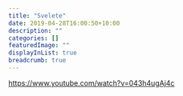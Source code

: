 ```yaml
---
title: "Svelete"
date: 2019-04-28T16:00:50+10:00
description: ""
categories: []
featuredImage: ""
displayInList: true
breadcrumb: true
---
```

https://www.youtube.com/watch?v=043h4ugAj4c